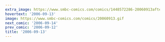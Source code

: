 ```yaml
---
extra_image: https://www.smbc-comics.com/comics/1448572286-20060913after.png
hovertext: '2006-09-13'
image: https://www.smbc-comics.com/comics/20060913.gif
next_comic: '2006-09-14'
prev_comic: '2006-09-12'
title: '2006-09-13'
---
```


